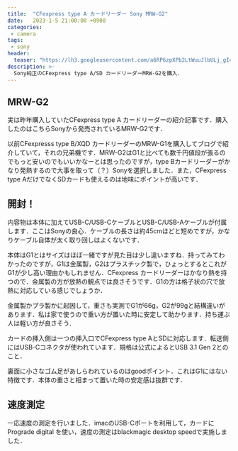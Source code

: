 ```yaml
---
title:  "CFexpress type A カードリーダー Sony MRW-G2"
date:   2023-1-5 21:00:00 +0900
categories: 
 - camera
tags:
 - sony
header:
  teaser: "https://lh3.googleusercontent.com/a6RP6zpXPb2LtWuuJlbULj_gI4FTbKQfGV4dNfFMWDJovLy_VDSQyHb3ZXQel_VvE644jZDR4EIQt8dXP4il6DMgz1f8zAPew0cPgKaf6RLy6benKIVVw_Awq6mmV5m0iaLwsCKl=s0"
description: >-
  Sony純正のCFexpress type A/SD カードリーダーMRW-G2を購入．
---
```


## MRW-G2

実は昨年購入していたCFexpress type A カードリーダーの紹介記事です．購入したのはこちらSonyから発売されているMRW-G2です．


以前CFexpresss type B/XQD カードリーダーのMRW-G1を購入してブログで紹介していて，それの兄弟機です．MRW-G2はG1と比べても数千円値段が張るのでもっと安いのでもいいかなーとは思ったのですが，type Bカードリーダーがかなり発熱するので大事を取って（？）Sonyを選択しました．また，CFexpress type AだけでなくSDカードも使えるのは地味にポイントが高いです．


## 開封！

内容物は本体に加えてUSB-C/USB-CケーブルとUSB-C/USB-Aケーブルが付属します．ここはSonyの良心．ケーブルの長さは約45cmほどと短めですが，かなりケーブル自体が太く取り回しはよくないです．




本体はG1とはサイズはほぼ一緒ですが見た目は少し違いますね．持ってみてわかったのですが，G1は金属製，G2はプラスチック製で，ひょっとするとこれがG1が少し高い理由かもしれません．CFexpress カードリーダーはかなり熱を持つので．金属製の方が放熱の観点では良さそうです．G1の方は格子状の穴で放熱に対応している感じでしょうか．


金属製かプラ製かに起因して，重さも実測でG1が66g，G2が99gと結構違いがあります．私は家で使うので重い方が置いた時に安定して助かります．持ち運ぶ人は軽い方が良さそう．



カードの挿入側は一つの挿入口でCFexpress type AとSDに対応します．転送側にはUSB-Cコネクタが使われています．規格は公式によるとUSB 3.1 Gen 2とのこと．


裏面に小さなゴム足があしらわれているのはgoodポイント．これはG1にはない特徴です．本体の重さと相まって置いた時の安定感は抜群です．




## 速度測定

一応速度の測定を行いました．imacのUSB-Cポートを利用して，カードにPrograde digital を使い，速度の測定はblackmagic desktop speedで実施しました．









